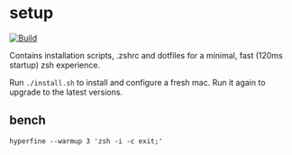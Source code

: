 # setup

[![Build](https://github.com/tekumara/setup/actions/workflows/ci.yml/badge.svg)](https://github.com/tekumara/setup/actions/workflows/ci.yml)

Contains installation scripts, .zshrc and dotfiles for a minimal, fast (120ms startup) zsh experience.

Run `./install.sh` to install and configure a fresh mac. Run it again to upgrade to the latest versions.


## bench

```
hyperfine --warmup 3 'zsh -i -c exit;'
```
